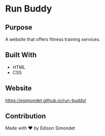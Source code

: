 # Run Buddy

## Purpose
A website that offers fitness training services.

## Built With
* HTML
* CSS

## Website
https://esimondet.github.io/run-buddy/

## Contribution
Made with ❤️ by Edison Simondet

